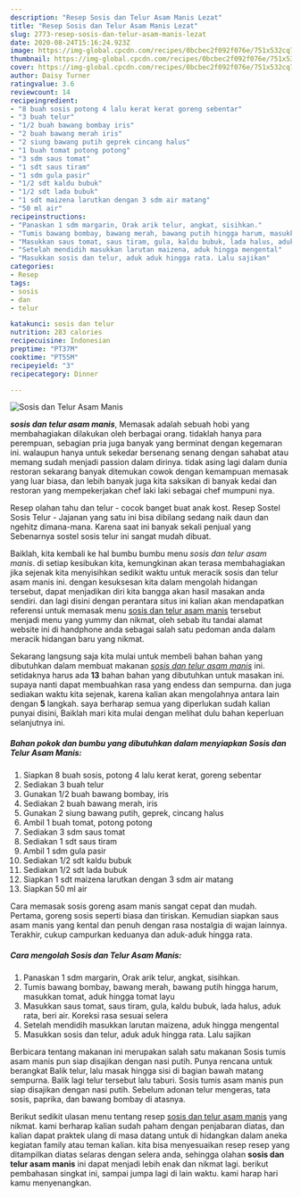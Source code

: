 ```yaml
---
description: "Resep Sosis dan Telur Asam Manis Lezat"
title: "Resep Sosis dan Telur Asam Manis Lezat"
slug: 2773-resep-sosis-dan-telur-asam-manis-lezat
date: 2020-08-24T15:16:24.923Z
image: https://img-global.cpcdn.com/recipes/0bcbec2f092f076e/751x532cq70/sosis-dan-telur-asam-manis-foto-resep-utama.jpg
thumbnail: https://img-global.cpcdn.com/recipes/0bcbec2f092f076e/751x532cq70/sosis-dan-telur-asam-manis-foto-resep-utama.jpg
cover: https://img-global.cpcdn.com/recipes/0bcbec2f092f076e/751x532cq70/sosis-dan-telur-asam-manis-foto-resep-utama.jpg
author: Daisy Turner
ratingvalue: 3.6
reviewcount: 14
recipeingredient:
- "8 buah sosis potong 4 lalu kerat kerat goreng sebentar"
- "3 buah telur"
- "1/2 buah bawang bombay iris"
- "2 buah bawang merah iris"
- "2 siung bawang putih geprek cincang halus"
- "1 buah tomat potong potong"
- "3 sdm saus tomat"
- "1 sdt saus tiram"
- "1 sdm gula pasir"
- "1/2 sdt kaldu bubuk"
- "1/2 sdt lada bubuk"
- "1 sdt maizena larutkan dengan 3 sdm air matang"
- "50 ml air"
recipeinstructions:
- "Panaskan 1 sdm margarin, Orak arik telur, angkat, sisihkan."
- "Tumis bawang bombay, bawang merah, bawang putih hingga harum, masukkan tomat, aduk hingga tomat layu"
- "Masukkan saus tomat, saus tiram, gula, kaldu bubuk, lada halus, aduk rata, beri air. Koreksi rasa sesuai selera"
- "Setelah mendidih masukkan larutan maizena, aduk hingga mengental"
- "Masukkan sosis dan telur, aduk aduk hingga rata. Lalu sajikan"
categories:
- Resep
tags:
- sosis
- dan
- telur

katakunci: sosis dan telur 
nutrition: 283 calories
recipecuisine: Indonesian
preptime: "PT37M"
cooktime: "PT55M"
recipeyield: "3"
recipecategory: Dinner

---
```



![Sosis dan Telur Asam Manis](https://img-global.cpcdn.com/recipes/0bcbec2f092f076e/751x532cq70/sosis-dan-telur-asam-manis-foto-resep-utama.jpg)

<b><i>sosis dan telur asam manis</i></b>, Memasak adalah sebuah hobi yang membahagiakan dilakukan oleh berbagai orang. tidaklah hanya para perempuan, sebagian pria juga banyak yang berminat dengan kegemaran ini. walaupun hanya untuk sekedar bersenang senang dengan sahabat atau memang sudah menjadi passion dalam dirinya. tidak asing lagi dalam dunia restoran sekarang banyak ditemukan cowok dengan kemampuan memasak yang luar biasa, dan lebih banyak juga kita saksikan di banyak kedai dan restoran yang mempekerjakan chef laki laki sebagai chef mumpuni nya.

Resep olahan tahu dan telur - cocok banget buat anak kost. Resep Sostel Sosis Telur - Jajanan yang satu ini bisa dibilang sedang naik daun dan ngehitz dimana-mana. Karena saat ini banyak sekali penjual yang Sebenarnya sostel sosis telur ini sangat mudah dibuat.

Baiklah, kita kembali ke hal bumbu bumbu menu <i>sosis dan telur asam manis</i>. di setiap kesibukan kita, kemungkinan akan terasa membahagiakan jika sejenak kita menyisihkan sedikit waktu untuk meracik sosis dan telur asam manis ini. dengan kesuksesan kita dalam mengolah hidangan tersebut, dapat menjadikan diri kita bangga akan hasil masakan anda sendiri. dan lagi disini dengan perantara situs ini kalian akan mendapatkan referensi untuk memasak menu <u>sosis dan telur asam manis</u> tersebut menjadi menu yang yummy dan nikmat, oleh sebab itu tandai alamat website ini di handphone anda sebagai salah satu pedoman anda dalam meracik hidangan baru yang nikmat.


Sekarang langsung saja kita mulai untuk membeli bahan bahan yang dibutuhkan dalam membuat makanan <u><i>sosis dan telur asam manis</i></u> ini. setidaknya harus ada <b>13</b> bahan bahan yang dibutuhkan untuk masakan ini. supaya nanti dapat membuahkan rasa yang endess dan sempurna. dan juga sediakan waktu kita sejenak, karena kalian akan mengolahnya antara lain dengan <b>5</b> langkah. saya berharap semua yang diperlukan sudah kalian punyai disini, Baiklah mari kita mulai dengan melihat dulu bahan keperluan selanjutnya ini.

<!--inarticleads1-->

##### Bahan pokok dan bumbu yang dibutuhkan dalam menyiapkan Sosis dan Telur Asam Manis:

1. Siapkan 8 buah sosis, potong 4 lalu kerat kerat, goreng sebentar
1. Sediakan 3 buah telur
1. Gunakan 1/2 buah bawang bombay, iris
1. Sediakan 2 buah bawang merah, iris
1. Gunakan 2 siung bawang putih, geprek, cincang halus
1. Ambil 1 buah tomat, potong potong
1. Sediakan 3 sdm saus tomat
1. Sediakan 1 sdt saus tiram
1. Ambil 1 sdm gula pasir
1. Sediakan 1/2 sdt kaldu bubuk
1. Sediakan 1/2 sdt lada bubuk
1. Siapkan 1 sdt maizena larutkan dengan 3 sdm air matang
1. Siapkan 50 ml air


Cara memasak sosis goreng asam manis sangat cepat dan mudah. Pertama, goreng sosis seperti biasa dan tiriskan. Kemudian siapkan saus asam manis yang kental dan penuh dengan rasa nostalgia di wajan lainnya. Terakhir, cukup campurkan keduanya dan aduk-aduk hingga rata. 

<!--inarticleads2-->

##### Cara mengolah Sosis dan Telur Asam Manis:

1. Panaskan 1 sdm margarin, Orak arik telur, angkat, sisihkan.
1. Tumis bawang bombay, bawang merah, bawang putih hingga harum, masukkan tomat, aduk hingga tomat layu
1. Masukkan saus tomat, saus tiram, gula, kaldu bubuk, lada halus, aduk rata, beri air. Koreksi rasa sesuai selera
1. Setelah mendidih masukkan larutan maizena, aduk hingga mengental
1. Masukkan sosis dan telur, aduk aduk hingga rata. Lalu sajikan


Berbicara tentang makanan ini merupakan salah satu makanan Sosis tumis asam manis pun siap disajikan dengan nasi putih. Punya rencana untuk berangkat Balik telur, lalu masak hingga sisi di bagian bawah matang sempurna. Balik lagi telur tersebut lalu taburi. Sosis tumis asam manis pun siap disajikan dengan nasi putih. Sebelum adonan telur mengeras, tata sosis, paprika, dan bawang bombay di atasnya. 

Berikut sedikit ulasan menu tentang resep <u>sosis dan telur asam manis</u> yang nikmat. kami berharap kalian sudah paham dengan penjabaran diatas, dan kalian dapat praktek ulang di masa datang untuk di hidangkan dalam aneka kegiatan family atau teman kalian. kita bisa menyesuaikan resep resep yang ditampilkan diatas selaras dengan selera anda, sehingga olahan <b>sosis dan telur asam manis</b> ini dapat menjadi lebih enak dan nikmat lagi. berikut pembahasan singkat ini, sampai jumpa lagi di lain waktu. kami harap hari kamu menyenangkan.
